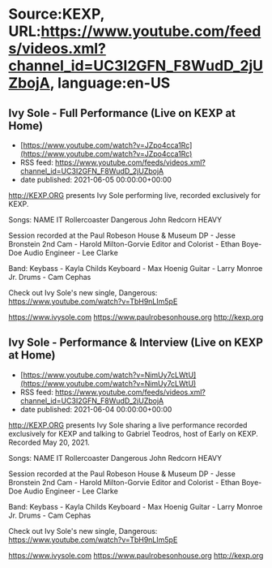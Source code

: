 # Source:KEXP, URL:https://www.youtube.com/feeds/videos.xml?channel_id=UC3I2GFN_F8WudD_2jUZbojA, language:en-US

## Ivy Sole - Full Performance (Live on KEXP at Home)
 - [https://www.youtube.com/watch?v=JZpo4cca1Rc](https://www.youtube.com/watch?v=JZpo4cca1Rc)
 - RSS feed: https://www.youtube.com/feeds/videos.xml?channel_id=UC3I2GFN_F8WudD_2jUZbojA
 - date published: 2021-06-05 00:00:00+00:00

http://KEXP.ORG presents Ivy Sole performing live, recorded exclusively for KEXP.

Songs:
NAME IT
Rollercoaster
Dangerous
John Redcorn
HEAVY

Session recorded at the Paul Robeson House & Museum
DP - Jesse Bronstein
2nd Cam - Harold Milton-Gorvie
Editor and Colorist - Ethan Boye-Doe
Audio Engineer - Lee Clarke

Band:
Keybass - Kayla Childs
Keyboard - Max Hoenig
Guitar - Larry Monroe Jr.
Drums - Cam Cephas

Check out Ivy Sole's new single, Dangerous: https://www.youtube.com/watch?v=TbH9nLIm5pE

https://www.ivysole.com
https://www.paulrobesonhouse.org
http://kexp.org

## Ivy Sole - Performance & Interview (Live on KEXP at Home)
 - [https://www.youtube.com/watch?v=NimUy7cLWtU](https://www.youtube.com/watch?v=NimUy7cLWtU)
 - RSS feed: https://www.youtube.com/feeds/videos.xml?channel_id=UC3I2GFN_F8WudD_2jUZbojA
 - date published: 2021-06-04 00:00:00+00:00

http://KEXP.ORG presents Ivy Sole sharing a live performance recorded exclusively for KEXP and talking to Gabriel Teodros, host of Early on KEXP. Recorded May 20, 2021.

Songs:
NAME IT
Rollercoaster
Dangerous
John Redcorn
HEAVY

Session recorded at the Paul Robeson House & Museum
DP - Jesse Bronstein
2nd Cam - Harold Milton-Gorvie
Editor and Colorist - Ethan Boye-Doe
Audio Engineer - Lee Clarke

Band:
Keybass - Kayla Childs
Keyboard - Max Hoenig
Guitar - Larry Monroe Jr.
Drums - Cam Cephas

Check out Ivy Sole's new single, Dangerous: https://www.youtube.com/watch?v=TbH9nLIm5pE

https://www.ivysole.com
https://www.paulrobesonhouse.org
http://kexp.org

